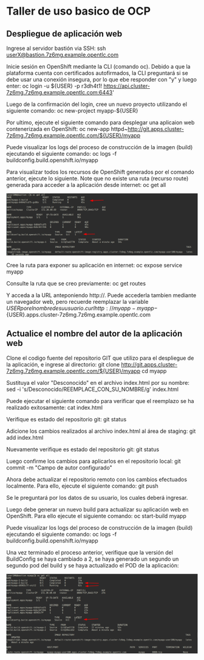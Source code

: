 # Taller de uso basico de OCP
## Despliegue de aplicación web
Ingrese al servidor bastión via SSH:
ssh userX@bastion.7z6mg.example.opentlc.com

Inicie sesión en OpenShift mediante la CLI (comando oc). Debido a que la plataforma cuenta con certificados autofirmados, la CLI preguntará si se debe usar una conexión insegura, por lo que ebe responder con "y" y luego enter:
oc login -u  ${USER} -p r3dh4t1! https://api.cluster-7z6mg.7z6mg.example.opentlc.com:6443'

Luego de la confirmación del login, cree un nuevo proyecto utilizando el siguiente comando:
oc new-project myapp-${USER}

Por ultimo, ejecute el siguiente comando para desplegar una aplicaion web contenerizada en OpenShift:
oc new-app httpd~http://git.apps.cluster-7z6mg.7z6mg.example.opentlc.com/${USER}/myapp

Puede visualizar los logs del proceso de construcción de la imagen (build) ejecutando el siguiente comando:
oc logs -f buildconfig.build.openshift.io/myapp

Para visualizar todos los recursos de OpenShift generados por el comando anterior, ejecute lo siguiente. Note que no existe una ruta (recurso route)  generada para acceder a la aplicación desde internet:
oc get all

![alt text](images/build1.png?raw=true)

Cree la ruta para exponer su aplicación en internet:
oc expose service myapp

Consulte la ruta que se creo previamente:
oc get routes

Y acceda a la URL anteponiendo http://. Puede accederla tambien mediante un navegador web, pero recuerde reemplazar la variable ${USER} por el nombre de su usuario.
curl http://myapp-myapp-${USER}.apps.cluster-7z6mg.7z6mg.example.opentlc.com

## Actualice el nombre del autor de la aplicación web
Clone el codigo fuente del repositorio GIT que utilizo para el despliegue de la aplicación, e ingrese al directorio:
git clone http://git.apps.cluster-7z6mg.7z6mg.example.opentlc.com/${USER}/myapp
cd myapp

Sustituya el valor "Desconocido" en el archivo index.html por su nombre:
sed -i 's/Desconocido/REEMPLACE_CON_SU_NOMBRE/g' index.html

Puede ejecutar el siguiente comando para verificar que el reemplazo se ha realizado exitosamente:
cat index.html

Verifique es estado del repositorio git:
git status

Adicione los cambios realizados al archivo index.html al área de staging:
git add index.html

Nuevamente verifique es estado del repositorio git:
git status

Luego confirme los cambios para aplicarlos en el repositorio local:
git commit -m "Campo de autor configurado"

Ahora debe actualizar el repositorio remoto con los cambios efectuados localmente. Para ello, ejecute el siguiente comando:
git push

Se le preguntará por los datos de su usuario, los cuales deberá ingresar.

Luego debe generar un nuevo build para actualizar su aplicación web en OpenShift. Para ello ejecute el siguiente comando:
oc start-build myapp

Puede visualizar los logs del proceso de construcción de la imagen (build) ejecutando el siguiente comando:
oc logs -f buildconfig.build.openshift.io/myapp

Una vez terminado el proceso anterior, verifique que la versión del BuildConfig se haya cambiado a 2, se haya generado un segundo un segundo pod del build y se haya actualizado el POD de la aplicación:

![alt text](images/build2.png?raw=true)


